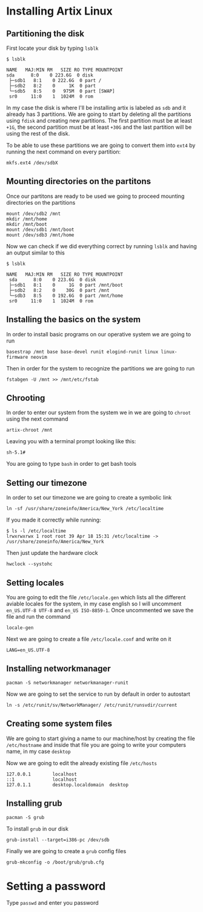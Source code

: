 # Installing Artix Linux

## Partitioning the disk
First locate your disk by typing `lsblk`


    $ lsblk
    
    NAME   MAJ:MIN RM   SIZE RO TYPE MOUNTPOINT
    sda      8:0    0 223.6G  0 disk
     ├─sdb1   8:1    0 222.6G  0 part /
     ├─sdb2   8:2    0     1K  0 part
     └─sdb5   8:5    0   975M  0 part [SWAP]
     sr0     11:0    1  1024M  0 rom
 
In my case the disk is where I'll be installing artix is labeled as `sdb` and it already has 3 partitions. We are going to start by deleting all the partitions using `fdisk` and creating new partitions. The first partition must be at least `+1G`, the second partition must be at least `+30G` and the last partition will be using the rest of the disk.

To be able to use these partitions we are going to convert them into `ext4` by running the next command on every partition:

    mkfs.ext4 /dev/sdbX

## Mounting directories on the partitons

Once our partitons are ready to be used we going to proceed mounting directories on the partitions

    mount /dev/sdb2 /mnt
    mkdir /mnt/home
    mkdir /mnt/boot
    mount /dev/sdb1 /mnt/boot
    mount /dev/sdb3 /mnt/home
    
Now we can check if we did everything correct by running `lsblk` and having an output similar to this

    $ lsblk
    
    NAME   MAJ:MIN RM   SIZE RO TYPE MOUNTPOINT
     sda      8:0    0 223.6G  0 disk
     ├─sdb1   8:1    0     1G  0 part /mnt/boot
     ├─sdb2   8:2    0    30G  0 part /mnt
     └─sdb3   8:5    0 192.6G  0 part /mnt/home
     sr0     11:0    1  1024M  0 rom
    
## Installing the basics on the system

In order to install basic programs on our operative system we are going to run

    basestrap /mnt base base-devel runit elogind-runit linux linux-firmware neovim

Then in order for the system to recognize the partitions we are going to run

    fstabgen -U /mnt >> /mnt/etc/fstab
    
## Chrooting

In order to enter our system from the system we in we are going to `chroot` using the next command

    artix-chroot /mnt
    
Leaving you with a terminal prompt looking like this:

    sh-5.1#

You are going to type `bash` in order to get bash tools

## Setting our timezone

In order to set our timezone we are going to create a symbolic link

    ln -sf /usr/share/zoneinfo/America/New_York /etc/localtime

If you made it correctly while running:

    $ ls -l /etc/localtime
    lrwxrwxrwx 1 root root 39 Apr 18 15:31 /etc/localtime -> /usr/share/zoneinfo/America/New_York

Then just update the hardware clock

    hwclock --systohc

## Setting locales

You are going to edit the file `/etc/locale.gen` which lists all the different aviable locales for the system, in my case english so I will uncomment `en_US.UTF-8 UTF-8` and `en_US ISO-8859-1`. Once uncommented we save the file and run the command

    locale-gen

Next we are going to create a file `/etc/locale.conf` and write on it

    LANG=en_US.UTF-8

## Installing networkmanager

    pacman -S networkmanager networkmanager-runit
    
Now we are going to set the service to run by default in order to autostart

    ln -s /etc/runit/sv/NetworkManager/ /etc/runit/runsvdir/current
    
## Creating some system files

We are going to start giving a name to our machine/host by creating the file `/etc/hostname` and inside that file you are going to write your computers name, in my case `desktop`

Now we are going to edit the already existing file `/etc/hosts`

    127.0.0.1        localhost
    ::1              localhost
    127.0.1.1        desktop.localdomain  desktop
    
## Installing grub

    pacman -S grub
    
To install `grub` in our disk

    grub-install --target=i386-pc /dev/sdb

Finally we are going to create a `grub` config files

    grub-mkconfig -o /boot/grub/grub.cfg
    
# Setting a password

Type `passwd` and enter you password
